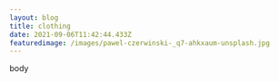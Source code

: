 ```yaml
---
layout: blog
title: clothing
date: 2021-09-06T11:42:44.433Z
featuredimage: /images/pawel-czerwinski-_q7-ahkxaum-unsplash.jpg
---
```

body
